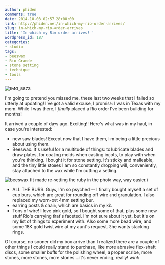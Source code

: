 ```yaml
---
author: phiden
comments: true
date: 2014-10-03 02:57:28+00:00
link: http://phiden.net/in-which-my-rio-order-arrives/
slug: in-which-my-rio-order-arrives
title: 'In which my Rio order arrives! '
wordpress_id: 187
categories:
- studio
tags:
- beeswax
- Rio Grande
- stone setting
- technique
- tools
---
```


![IMG_8873](http://phiden.net/wp-content/uploads/2014/10/IMG_8873-1024x1024.jpg)

I'm going to pretend you missed me, these last two weeks that I failed so utterly at updating! I've got a valid excuse, I promise: I was in Texas with my mom. While I was there, I _finally_ placed a Rio order I've been building for months! 

It arrived a couple of days ago. Exciting!! Here's what was in my haul, in case you're interested:

- new saw blades! Except now that I have them, I'm being a little precious about using them.
- Beeswax. It's useful for a multitude of things: to lubricate blades and draw plates, for coating molds when casting ingots, to play with when you're thinking. I bought it for stone setting. It's sticky and malleable, and the tiny little stones I am so constantly dropping will, conveniently, stay attached to the wax while I'm cutting a setting.

![beeswax](http://phiden.net/wp-content/uploads/2014/10/beeswax.jpg)
(It made re-setting the ruby in the photo way, way easier.)

- ALL THE BURS. Guys, I'm so psyched -- I finally bought myself a set of cup burs, which are great for rounding off wire and granulation. I also replaced my worn-out 4mm setting bur. 
- earring posts & chain, which are basics in my kit.
- Tons of wire! I love pink gold, so I bought some of that, plus some new stuff Rio's carrying that's faceted. I'm not sure about it yet, but it's on my list of things to experiment with. Also some more bead wire, and some 18K gold twist wire at my aunt's request. She wants stacking rings.

Of course, no sooner did my box arrive than I realized there are a couple of other things I could really stand to purchase, like more abrasive flex-shaft discs, some smaller buffs for the polishing wheel, a proper scribe, more stones, more stones, more stones....it's never ending, really! *wink*

